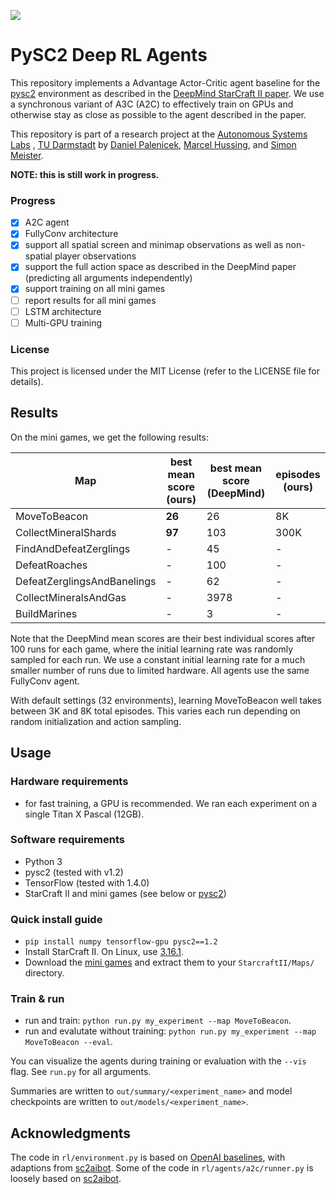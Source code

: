 ![](https://media.giphy.com/media/l1IBilqNEvJnFnMmQ/giphy.gif)

# PySC2 Deep RL Agents

This repository implements a Advantage Actor-Critic agent baseline for the
[pysc2](https://github.com/deepmind/pysc2/)
environment as described in the
[DeepMind StarCraft II paper](https://deepmind.com/documents/110/sc2le.pdf).
We use a synchronous variant of A3C (A2C) to effectively train on GPUs and
otherwise stay as close as possible to the agent described in the paper.

This repository is part of a research project at the
[Autonomous Systems Labs](http://www.ias.informatik.tu-darmstadt.de/)
, [TU Darmstadt](https://www.tu-darmstadt.de/) by
[Daniel Palenicek](https://github.com/danielpalen),
[Marcel Hussing](https://github.com/marcelhussing), and
[Simon Meister](https://github.com/simonmeister).

**NOTE: this is still work in progress.**

### Progress
- [x] A2C agent
- [x] FullyConv architecture
- [x] support all spatial screen and minimap observations as well as non-spatial player observations
- [x] support the full action space as described in the DeepMind paper
(predicting all arguments independently)
- [x] support training on all mini games
- [ ] report results for all mini games
- [ ] LSTM architecture
- [ ] Multi-GPU training

### License

This project is licensed under the MIT License (refer to the LICENSE file for details).

## Results

On the mini games, we get the following results:

| Map | best mean score (ours) |  best mean score (DeepMind) | episodes (ours) |
| --- | --- | --- | --- |
| MoveToBeacon | **26** | 26 | 8K |
| CollectMineralShards | **97** | 103 | 300K |
| FindAndDefeatZerglings | - | 45 | - |
| DefeatRoaches | - | 100 | - |
| DefeatZerglingsAndBanelings | - | 62 | - |
| CollectMineralsAndGas | - | 3978 | - |
| BuildMarines | - | 3 | - |

Note that the DeepMind mean scores are their best individual scores after 100 runs for each
game, where the initial learning rate was randomly sampled for each run.
We use a constant initial learning rate for a much smaller number of runs due to limited hardware.
All agents use the same FullyConv agent.

With default settings (32 environments), learning MoveToBeacon well takes between 3K and 8K total episodes.
This varies each run depending on random initialization and action sampling.

## Usage

### Hardware requirements
- for fast training, a GPU is recommended.
We ran each experiment on a single Titan X Pascal (12GB).

### Software requirements
- Python 3
- pysc2 (tested with v1.2)
- TensorFlow (tested with 1.4.0)
- StarCraft II and mini games (see below or
  [pysc2](https://github.com/deepmind/pysc2/))

### Quick install guide
- `pip install numpy tensorflow-gpu pysc2==1.2`
- Install StarCraft II. On Linux, use
[3.16.1](http://blzdistsc2-a.akamaihd.net/Linux/SC2.3.16.1.zip).
- Download the
[mini games](https://github.com/deepmind/pysc2/releases/download/v1.2/mini_games.zip)
and extract them to your `StarcraftII/Maps/` directory.

### Train & run
- run and train: `python run.py my_experiment --map MoveToBeacon`.
- run and evalutate without training: `python run.py my_experiment --map MoveToBeacon --eval`.

You can visualize the agents during training or evaluation with the `--vis` flag.
See `run.py` for all arguments.

Summaries are written to `out/summary/<experiment_name>`
and model checkpoints are written to `out/models/<experiment_name>`.


## Acknowledgments
The code in `rl/environment.py` is based on
[OpenAI baselines](https://github.com/openai/baselines/tree/master/baselines/a2c),
with adaptions from
[sc2aibot](https://github.com/pekaalto/sc2aibot).
Some of the code in `rl/agents/a2c/runner.py` is loosely based on
[sc2aibot](https://github.com/pekaalto/sc2aibot).
